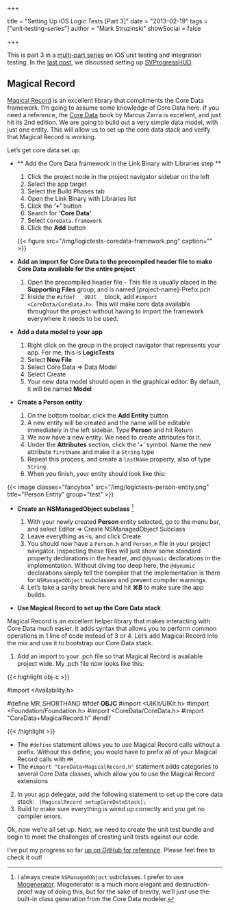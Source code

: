 +++

title = "Setting Up iOS Logic Tests [Part 3]"
date = "2013-02-19"
tags = ["unit-testing-series"]
author = "Mark Struzinski"
showSocial = false

+++

This is part 3 in a [multi-part series][series] on iOS unit testing and
integration testing. In the [last post][last-post], we discussed setting
up [SVProgressHUD][svprogresshud].

## Magical Record
[Magical Record][magicalrecord] is an excellent library that compliments the
Core Data framework. I’m going to assume some knowledge of Core Data here.
If you need a reference, the [Core Data][amazon] book by Marcus Zarra is
excellent, and just hit its 2nd edition. We are going to build out a very
simple data model, with just one entity. This will allow us to set up the core
data stack and verify that Magical Record is working.

<!-- more -->

Let’s get core data set up:

- ** Add the Core Data framework in the Link Binary with Libraries step **
	1. Click the project node in the project navigator sidebar on the left
	2. Select the app target
	3. Select the Build Phases tab
	4. Open the Link Binary with Libraries list
	5. Click the **‘+’** button
	6. Search for **‘Core Data’**
	7. Select `CoreData.framework`
	8. Click the **Add** button

	{{< figure src="/img/logictests-coredata-framework.png" caption="" >}}

- **Add an import for Core Data to the precompiled header file to make Core
Data available for the entire project**
	1. Open the precompiled header file - This file is usually placed in the
	**Supporting Files** group, and is named [project-name]-Prefix.pch
	2. Inside the `#ifdef __OBJC__` block, add `#import <CoreData/CoreData.h>`.
	This will make core data available throughout the project without having to import the framework everywhere it needs to be used.

- **Add a data model to your app**
	1. Right click on the group in the project navigator that represents your app.
	For me, this is **LogicTests**
	2. Select **New File**
	3. Select Core Data => Data Model
	4. Select Create
	5. Your new data model should open in the graphical editor. By default,
	it will be named **Model**

- **Create a Person entity**
	1. On the bottom toolbar, click the **Add Entity** button
	2. A new entity will be created and the name will be editable immediately in
	the left sidebar. Type **Person** and hit Return
	3. We now have a new entity. We need to create attributes for it.
	4. Under the **Attributes** section, click the ‘+’ symbol. Name the new
	attribute `firstName` and make it a `String` type
	5. Repeat this process, and create a `lastName` property, also of type `String`
	6. When you finish, your entity should look like this:

{{< image classes="fancybox" src="/img/logictests-person-entity.png" title="Person Entity" group="test" >}}

- **Create an NSManagedObject subclass** [^1]
	1. With your newly created **Person** entity selected, go to the menu bar,
	and select Editor => Create NSManagedObject Subclass
	2. Leave everything as-is, and click Create
	3. You should now have a `Person.h` and `Person.m` file in your project
	navigator. Inspecting these files will just show some standard property
	declarations in the header, and `@dynamic` declarations in the implementation.
	Without diving too deep here, the `@dynamic` declarations simply tell the
	compiler that the implementation is there for `NSManagedObject` subclasses and
	prevent compiler warnings.
	4. Let’s take a sanity break here and hit **⌘B** to make sure the app builds.

- **Use Magical Record to set up the Core Data stack**

Magical Record is an excellent helper library that makes interacting with Core
Data much easier. It adds syntax that allows you to perform common operations
in 1 line of code instead of 3 or 4. Let’s add Magical Record into the mix and
use it to bootstrap our Core Data stack.

1. Add an import to your .pch file so that Magical Record is available project
wide. My .pch file now looks like this:

{{< highlight obj-c >}}


#import <Availability.h>

#define MR_SHORTHAND
#ifdef __OBJC__
  #import <UIKit/UIKit.h>
  #import <Foundation/Foundation.h>
  #import <CoreData/CoreData.h>
	#import "CoreData+MagicalRecord.h"
#endif

{{< /highlight >}}

- The `#define` statement allows you to use Magical Record calls without a
prefix. Without this define, you would have to prefix all of your Magical Record
calls with `MR_`
- The `#import "CoreData+MagicalRecord.h"` statement adds categories to several
Core Data classes, which allow you to use the Magical Record extensions

2. In your app delegate, add the following statement to set up the core data stack:
	` [MagicalRecord setupCoreDataStack];`
3. Build to make sure everything is wired up correctly and you get no compiler errors.

Ok, now we’re all set up. Next, we need to create the unit test bundle and begin
to meet the challenges of creating unit tests against our code.

I’ve put my progress so far [up on GitHub for reference][github]. Please feel
free to check it out!


[^1]: I always create `NSManagedObject` subclasses. I prefer to use
[Mogenerator][mogenerator]. Mogenerator is a much
more elegant and destruction-proof way of doing this, but for the sake of
brevity, we’ll just use the built-in class generation from the Core
Data modeler.


[amazon]: http://www.amazon.com/gp/product/1937785084/ref=as_li_qf_sp_asin_tl?ie=UTF8&camp=1789&creative=9325&creativeASIN=1937785084&linkCode=as2&tag=markstruz0a-20
[github]: https://github.com/ski081/LogicTests
[mogenerator]: https://github.com/rentzsch/mogenerator
[magicalrecord]: http://magicalrecord.com/
[series]: /blog/2013/02/01/unit-testing-series/
[last-post]: /blog/2013/02/13/setting-up-ios-logic-tests-part-2/
[svprogresshud]: https://github.com/samvermette/SVProgressHUD
